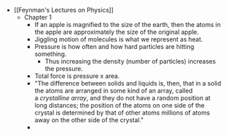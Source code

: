 - [[Feynman's Lectures on Physics]]
	- Chapter 1
		- If an apple is magnified to the size of the earth, then the atoms in the apple are approximately the size of the original apple.
		- Jiggling motion of molecules is what we represent as heat.
		- Pressure is how often and how hard particles are hitting something.
			- Thus increasing the density (number of particles) increases the pressure.
		- Total force is pressure x area.
		- "The difference between solids and liquids is, then, that in a solid the atoms are arranged in some kind of an array, called a *crystalline array*, and they do not have a random position at long distances; the position of the atoms on one side of the crystal is determined by that of other atoms millions of atoms away on the other side of the crystal."
		-